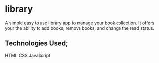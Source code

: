 # library
A simple easy to use library app to manage your book collection.
It offers your the ability to add books, remove books, and change the read status.

## Technologies Used;

HTML
CSS
JavaScript